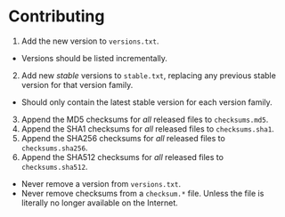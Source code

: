 # Contributing

1. Add the new version to `versions.txt`.
  * Versions should be listed incrementally.
2. Add new _stable_ versions to `stable.txt`, replacing any previous stable version for that version family.
  * Should only contain the latest stable version for each version family.
3. Append the MD5 checksums for _all_ released files to `checksums.md5`.
4. Append the SHA1 checksums for _all_ released files to `checksums.sha1`.
5. Append the SHA256 checksums for _all_ released files to `checksums.sha256`.
6. Append the SHA512 checksums for _all_ released files to `checksums.sha512`.

* Never remove a version from `versions.txt`.
* Never remove checksums from a `checksum.*` file. Unless the file is literally 
  no longer available on the Internet.
